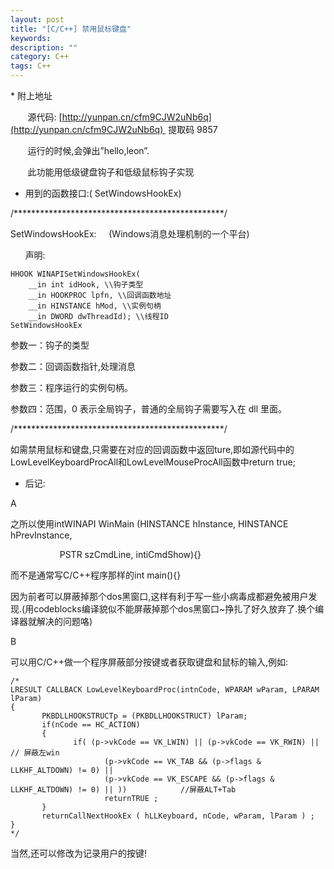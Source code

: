 ```yaml
---
layout: post
title: "[C/C++] 禁用鼠标键盘"
keywords: 
description: ""
category: C++
tags: C++
---
```


<!--markdown-->*   附上地址  

       源代码: [http://yunpan.cn/cfm9CJW2uNb6q](http://yunpan.cn/cfm9CJW2uNb6q)  提取码 9857  
  
       运行的时候,会弹出”hello,leon”.  
  
       此功能用低级键盘钩子和低级鼠标钩子实现  
  
*   用到的函数接口:( SetWindowsHookEx)  
  
/************************************************/  
  
SetWindowsHookEx:     (Windows消息处理机制的一个平台)  
  
      声明:  
  
 
  
    HHOOK WINAPISetWindowsHookEx(  
        __in int idHook, \\钩子类型  
        __in HOOKPROC lpfn, \\回调函数地址  
        __in HINSTANCE hMod, \\实例句柄  
        __in DWORD dwThreadId); \\线程ID  
    SetWindowsHookEx  
  
参数一：钩子的类型  
  
参数二：回调函数指针,处理消息  
  
参数三：程序运行的实例句柄。  
  
参数四：范围，0 表示全局钩子，普通的全局钩子需要写入在 dll 里面。  
  
/************************************************/  
  
如需禁用鼠标和键盘,只需要在对应的回调函数中返回ture,即如源代码中的LowLevelKeyboardProcAll和LowLevelMouseProcAll函数中return true;  
  
*   后记:  
  
A  
  
之所以使用intWINAPI WinMain (HINSTANCE hInstance, HINSTANCE hPrevInstance,  
  
                    PSTR szCmdLine, intiCmdShow){}  
  
而不是通常写C/C++程序那样的int main(){}  
  
因为前者可以屏蔽掉那个dos黑窗口,这样有利于写一些小病毒成都避免被用户发现.(用codeblocks编译貌似不能屏蔽掉那个dos黑窗口~挣扎了好久放弃了.换个编译器就解决的问题咯)  
  
B  
  
可以用C/C++做一个程序屏蔽部分按键或者获取键盘和鼠标的输入,例如:  
  
    /*  
    LRESULT CALLBACK LowLevelKeyboardProc(intnCode, WPARAM wParam, LPARAM lParam)  
    {  
           PKBDLLHOOKSTRUCTp = (PKBDLLHOOKSTRUCT) lParam;  
           if(nCode == HC_ACTION)  
           {  
                  if( (p->vkCode == VK_LWIN) || (p->vkCode == VK_RWIN) ||                                   // 屏蔽左win  
                         (p->vkCode == VK_TAB && (p->flags & LLKHF_ALTDOWN) != 0) ||  
                         (p->vkCode == VK_ESCAPE && (p->flags & LLKHF_ALTDOWN) != 0) || ))            //屏蔽ALT+Tab  
                         returnTRUE ;  
           }  
           returnCallNextHookEx ( hLLKeyboard, nCode, wParam, lParam ) ;  
    }  
    */  
  
当然,还可以修改为记录用户的按键!  
